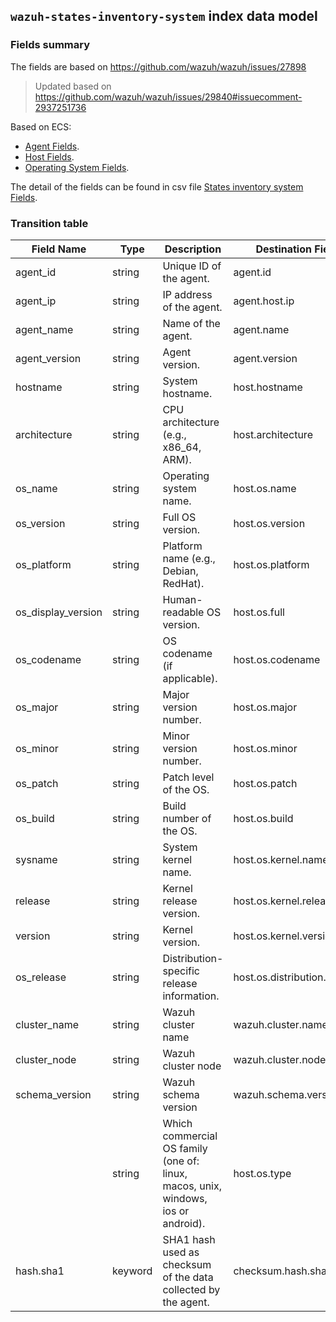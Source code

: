 ## `wazuh-states-inventory-system` index data model

### Fields summary

The fields are based on https://github.com/wazuh/wazuh/issues/27898

> Updated based on https://github.com/wazuh/wazuh/issues/29840#issuecomment-2937251736


Based on ECS:

- [Agent Fields](https://www.elastic.co/guide/en/ecs/current/ecs-agent.html).
- [Host Fields](https://www.elastic.co/guide/en/ecs/current/ecs-host.html).
- [Operating System Fields](https://www.elastic.co/guide/en/ecs/current/ecs-os.html).

The detail of the fields can be found in csv file [States inventory system Fields](fields.csv).

### Transition table

| Field Name         | Type    | Description                                                                       | Destination Field            | Custom |
|--------------------|---------|-----------------------------------------------------------------------------------|------------------------------|--------|
| agent_id           | string  | Unique ID of the agent.                                                           | agent.id                     | FALSE  |
| agent_ip           | string  | IP address of the agent.                                                          | agent.host.ip                | TRUE   |
| agent_name         | string  | Name of the agent.                                                                | agent.name                   | FALSE  |
| agent_version      | string  | Agent version.                                                                    | agent.version                | FALSE  |
| hostname           | string  | System hostname.                                                                  | host.hostname                | FALSE  |
| architecture       | string  | CPU architecture (e.g., x86_64, ARM).                                             | host.architecture            | FALSE  |
| os_name            | string  | Operating system name.                                                            | host.os.name                 | FALSE  |
| os_version         | string  | Full OS version.                                                                  | host.os.version              | FALSE  |
| os_platform        | string  | Platform name (e.g., Debian, RedHat).                                             | host.os.platform             | FALSE  |
| os_display_version | string  | Human-readable OS version.                                                        | host.os.full                 | FALSE  |
| os_codename        | string  | OS codename (if applicable).                                                      | host.os.codename             | TRUE   |
| os_major           | string  | Major version number.                                                             | host.os.major                | TRUE   |
| os_minor           | string  | Minor version number.                                                             | host.os.minor                | TRUE   |
| os_patch           | string  | Patch level of the OS.                                                            | host.os.patch                | TRUE   |
| os_build           | string  | Build number of the OS.                                                           | host.os.build                | TRUE   |
| sysname            | string  | System kernel name.                                                               | host.os.kernel.name          | TRUE   |
| release            | string  | Kernel release version.                                                           | host.os.kernel.release       | TRUE   |
| version            | string  | Kernel version.                                                                   | host.os.kernel.version       | TRUE   |
| os_release         | string  | Distribution-specific release information.                                        | host.os.distribution.release | TRUE   |
| cluster_name       | string  | Wazuh cluster name                                                                | wazuh.cluster.name           | TRUE   |
| cluster_node       | string  | Wazuh cluster node                                                                | wazuh.cluster.node           | TRUE   |
| schema_version     | string  | Wazuh schema version                                                              | wazuh.schema.version         | TRUE   |
|                    | string  | Which commercial OS family (one of: linux, macos, unix, windows, ios or android). | host.os.type                 | FALSE  |
| hash.sha1          | keyword | SHA1 hash used as checksum of the data collected by the agent.                    | checksum.hash.sha1           | TRUE   |
